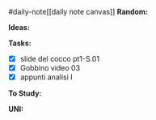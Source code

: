 #daily-note[[daily note canvas]] 
**Random:**


**Ideas:**


**Tasks:**
- [x] slide del cocco pt1-S.01
- [x] Gobbino video 03
- [x] appunti analisi I

**To Study:**


**UNI:**
